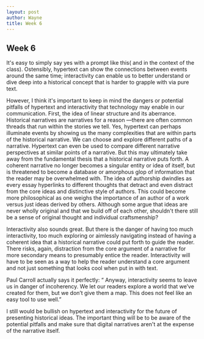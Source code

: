 ```yaml
---
layout: post
author: Wayne
title: Week 6
---
```

## Week 6

It's easy to simply say yes with a prompt like this( and in the context of the class). Ostensibly,  hypertext can show the connections between events around the same time; interactivity can enable us to better understand or dive deep into a historical concept that is harder to grapple with via pure text.

However, I think it's important to keep in mind the dangers or potential pitfalls of hypertext and interactivity that technology may enable in our communication. First, the idea of linear structure and its aberrance. Historical narratives are narratives for a reason —there are often common threads that run within the stories we tell. Yes, hypertext can perhaps illuminate events  by showing us the many complexities that are within parts of the historical narrative. We can choose and explore different paths of a narrative.   Hypertext can even be used to compare different narrative perspectives at similar points of a narrative.
But this may ultimately take away from the fundamental thesis that a historical narrative puts forth. A coherent narrative no longer becomes a singular entity or idea of itself, but is threatened to become a database or amorphous glop of information that the reader may  be overwhelmed with. The idea of authorship dwindles as every essay hyperlinks to different thoughts that detract and even distract from the core ideas and distinctive style of authors. This could become more philosophical as one weighs the importance of an author of a work versus just ideas derived by others. Although some argue that ideas are never wholly original and that we build off of each other, shouldn't there still be a sense of original thought and individual craftsmenship?

Interactivity also sounds great. But there is the danger of having too much interactivity, too much exploring or aimlessly navigating instead of having a coherent idea that a historical narrative could put forth to guide the reader. There risks, again, distraction from the core argument of a narrative for more secondary means to presumably entice the reader. Interactivity will have to be seen as a way to help the reader understand a core argument and not just something that looks cool when put in with text.

Paul Carroll actually says it perfectly: “ Anyway, interactivity seems to leave us in danger of incoherency. We let our readers explore a world that we’ve created for them, but we don’t give them a map. This does not feel like an easy tool to use well.”

I still would be bullish on hypertext and interactivity for the future of presenting historical ideas. The important thing will be to be aware of the potential pitfalls and make sure that digital narratives aren't at the expense of the narrative itself.
